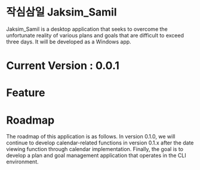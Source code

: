 작심삼일 Jaksim_Samil
=====================

 Jaksim_Samil is a desktop application that seeks to overcome the unfortunate reality of various plans and goals that are difficult to exceed three days. It will be developed as a Windows app.

# Current Version : 0.0.1

# Feature
# Roadmap
The roadmap of this application is as follows. In version 0.1.0, we will continue to develop calendar-related functions in version 0.1.x after the date viewing function through calendar implementation. Finally, the goal is to develop a plan and goal management application that operates in the CLI environment.